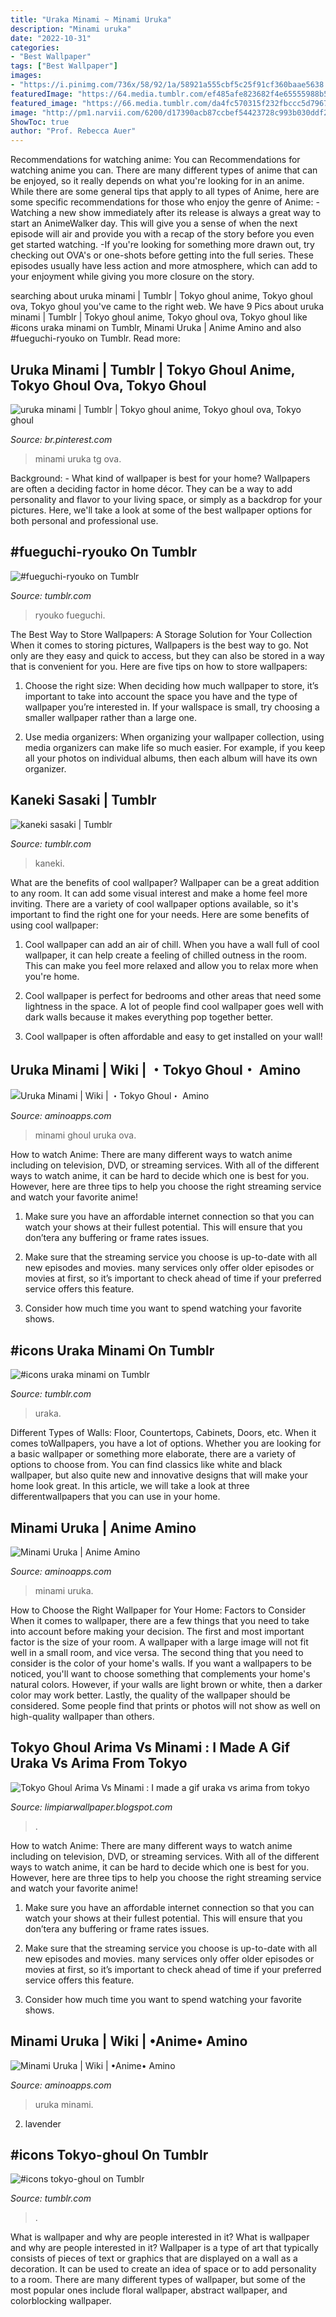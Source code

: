 ```yaml
---
title: "Uraka Minami ~ Minami Uruka"
description: "Minami uruka"
date: "2022-10-31"
categories:
- "Best Wallpaper"
tags: ["Best Wallpaper"]
images:
- "https://i.pinimg.com/736x/58/92/1a/58921a555cbf5c25f91cf360baae5638.jpg"
featuredImage: "https://64.media.tumblr.com/ef485afe823682f4e65555988b5fb3d4/c97de43b4ede8bac-11/s640x960/b0c19e1755ca7e133900c81cdfa09727994622e6.png"
featured_image: "https://66.media.tumblr.com/da4fc570315f232fbccc5d7967d8f37a/8dc0d05709c3ff6d-fc/s500x750/0071ae71b400ee76ab47bf2f56007c4f512f0751.png"
image: "http://pm1.narvii.com/6200/d17390acb87ccbef54423728c993b030ddf2a1f2_00.jpg"
ShowToc: true
author: "Prof. Rebecca Auer"
---
```



Recommendations for watching anime: You can
Recommendations for watching anime you can. There are many different types of anime that can be enjoyed, so it really depends on what you're looking for in an anime. While there are some general tips that apply to all types of Anime, here are some specific recommendations for those who enjoy the genre of Anime: 
-Watching a new show immediately after its release is always a great way to start an AnimeWalker day. This will give you a sense of when the next episode will air and provide you with a recap of the story before you even get started watching. 
-If you're looking for something more drawn out, try checking out OVA's or one-shots before getting into the full series. These episodes usually have less action and more atmosphere, which can add to your enjoyment while giving you more closure on the story.

	

		
searching about uruka minami | Tumblr | Tokyo ghoul anime, Tokyo ghoul ova, Tokyo ghoul you've came to the right web. We have 9 Pics about uruka minami | Tumblr | Tokyo ghoul anime, Tokyo ghoul ova, Tokyo ghoul like #icons uraka minami on Tumblr, Minami Uruka | Anime Amino and also #fueguchi-ryouko on Tumblr. Read more:
		
    
## Uruka Minami | Tumblr | Tokyo Ghoul Anime, Tokyo Ghoul Ova, Tokyo Ghoul

<img loading=lazy src="https://i.pinimg.com/736x/58/92/1a/58921a555cbf5c25f91cf360baae5638.jpg" onerror="this.onerror=null;this.src='https://tse1.mm.bing.net/th?id=OIP.9VjnHq9Vui991VaBJeDDKAAAAA&amp;pid=15.1';" alt="uruka minami | Tumblr | Tokyo ghoul anime, Tokyo ghoul ova, Tokyo ghoul">

_Source: br.pinterest.com_

>minami uruka tg ova. 

	

Background: - What kind of wallpaper is best for your home?
Wallpapers are often a deciding factor in home décor. They can be a way to add personality and flavor to your living space, or simply as a backdrop for your pictures. Here, we'll take a look at some of the best wallpaper options for both personal and professional use.

    
## #fueguchi-ryouko On Tumblr

<img loading=lazy src="https://64.media.tumblr.com/25dcd9ccf9347531694b8e686e7e29e6/tumblr_p8pkc6Ou2r1wgl2szo1_500.png" onerror="this.onerror=null;this.src='https://tse1.mm.bing.net/th?id=OIP.LE2Y53PYnMU9qEntk0JkAgAAAA&amp;pid=15.1';" alt="#fueguchi-ryouko on Tumblr">

_Source: tumblr.com_

>ryouko fueguchi. 

	

The Best Way to Store Wallpapers: A Storage Solution for Your Collection
When it comes to storing pictures, Wallpapers is the best way to go. Not only are they easy and quick to access, but they can also be stored in a way that is convenient for you. Here are five tips on how to store wallpapers:
1) Choose the right size: When deciding how much wallpaper to store, it’s important to take into account the space you have and the type of wallpaper you’re interested in. If your wallspace is small, try choosing a smaller wallpaper rather than a large one.

2) Use media organizers: When organizing your wallpaper collection, using media organizers can make life so much easier. For example, if you keep all your photos on individual albums, then each album will have its own organizer.

    
## Kaneki Sasaki | Tumblr

<img loading=lazy src="https://66.media.tumblr.com/da4fc570315f232fbccc5d7967d8f37a/8dc0d05709c3ff6d-fc/s500x750/0071ae71b400ee76ab47bf2f56007c4f512f0751.png" onerror="this.onerror=null;this.src='https://tse2.mm.bing.net/th?id=OIP.eJ_RhwT3xfHIW23Fnh0sywHaKi&amp;pid=15.1';" alt="kaneki sasaki | Tumblr">

_Source: tumblr.com_

>kaneki. 

	

What are the benefits of cool wallpaper?
Wallpaper can be a great addition to any room. It can add some visual interest and make a home feel more inviting. There are a variety of cool wallpaper options available, so it's important to find the right one for your needs. Here are some benefits of using cool wallpaper: 
1. Cool wallpaper can add an air of chill. When you have a wall full of cool wallpaper, it can help create a feeling of chilled outness in the room. This can make you feel more relaxed and allow you to relax more when you're home. 

2. Cool wallpaper is perfect for bedrooms and other areas that need some lightness in the space. A lot of people find cool wallpaper goes well with dark walls because it makes everything pop together better. 

3. Cool wallpaper is often affordable and easy to get installed on your wall!

    
## Uruka Minami | Wiki | ・Tokyo Ghoul・ Amino

<img loading=lazy src="http://pm1.narvii.com/6200/d17390acb87ccbef54423728c993b030ddf2a1f2_00.jpg" onerror="this.onerror=null;this.src='https://tse3.mm.bing.net/th?id=OIP.4vY2SNRh82RfZKtctJdp0gAAAA&amp;pid=15.1';" alt="Uruka Minami | Wiki | ・Tokyo Ghoul・ Amino">

_Source: aminoapps.com_

>minami ghoul uruka ova. 

	

How to watch Anime: There are many different ways to watch anime including on television, DVD, or streaming services.
With all of the different ways to watch anime, it can be hard to decide which one is best for you. However, here are three tips to help you choose the right streaming service and watch your favorite anime!
1. Make sure you have an affordable internet connection so that you can watch your shows at their fullest potential. This will ensure that you don’tera any buffering or frame rates issues.

2. Make sure that the streaming service you choose is up-to-date with all new episodes and movies. many services only offer older episodes or movies at first, so it’s important to check ahead of time if your preferred service offers this feature.

3. Consider how much time you want to spend watching your favorite shows.

    
## #icons Uraka Minami On Tumblr

<img loading=lazy src="https://64.media.tumblr.com/10bc42f169ace93b89d2cd6f237403b1/c97de43b4ede8bac-c8/s500x750/4b837a59415e36e6db748cb11703769d03d6ccad.png" onerror="this.onerror=null;this.src='https://tse3.mm.bing.net/th?id=OIP.dLrYsJxUqm2OO06cO6eVpwHaHa&amp;pid=15.1';" alt="#icons uraka minami on Tumblr">

_Source: tumblr.com_

>uraka. 

	

Different Types of Walls: Floor, Countertops, Cabinets, Doors, etc.
When it comes toWallpapers, you have a lot of options. Whether you are looking for a basic wallpaper or something more elaborate, there are a variety of options to choose from. You can find classics like white and black wallpaper, but also quite new and innovative designs that will make your home look great. In this article, we will take a look at three differentwallpapers that you can use in your home.

    
## Minami Uruka | Anime Amino

<img loading=lazy src="http://pa1.narvii.com/5892/9546d0f6c0a0d705cdb879cc52c7da8d8ba64506_hq.gif" onerror="this.onerror=null;this.src='https://tse1.mm.bing.net/th?id=OIP.GPeJfyHbW_EZQXHADtINiAHaEK&amp;pid=15.1';" alt="Minami Uruka | Anime Amino">

_Source: aminoapps.com_

>minami uruka. 

	

How to Choose the Right Wallpaper for Your Home: Factors to Consider
When it comes to wallpaper, there are a few things that you need to take into account before making your decision. The first and most important factor is the size of your room. A wallpaper with a large image will not fit well in a small room, and vice versa. 
The second thing that you need to consider is the color of your home's walls. If you want a wallpapers to be noticed, you'll want to choose something that complements your home's natural colors. However, if your walls are light brown or white, then a darker color may work better. 
Lastly, the quality of the wallpaper should be considered. Some people find that prints or photos will not show as well on high-quality wallpaper than others.

    
## Tokyo Ghoul Arima Vs Minami : I Made A Gif Uraka Vs Arima From Tokyo

<img loading=lazy src="https://i.ytimg.com/vi/MXxuGh1i508/maxresdefault.jpg" onerror="this.onerror=null;this.src='https://tse2.mm.bing.net/th?id=OIP.QwUstZnuqgkXFzOSl9_FsgHaEK&amp;pid=15.1';" alt="Tokyo Ghoul Arima Vs Minami : I made a gif uraka vs arima from tokyo">

_Source: limpiarwallpaper.blogspot.com_

>. 

	

How to watch Anime: There are many different ways to watch anime including on television, DVD, or streaming services.
With all of the different ways to watch anime, it can be hard to decide which one is best for you. However, here are three tips to help you choose the right streaming service and watch your favorite anime!
1. Make sure you have an affordable internet connection so that you can watch your shows at their fullest potential. This will ensure that you don’tera any buffering or frame rates issues.

2. Make sure that the streaming service you choose is up-to-date with all new episodes and movies. many services only offer older episodes or movies at first, so it’s important to check ahead of time if your preferred service offers this feature.

3. Consider how much time you want to spend watching your favorite shows.

    
## Minami Uruka | Wiki | •Anime• Amino

<img loading=lazy src="http://pm1.narvii.com/6469/e3db4927129c320ee458965df5a2753412edfc4e_00.jpg" onerror="this.onerror=null;this.src='https://tse3.mm.bing.net/th?id=OIP.Id5lSlkL_hV9ZOwHuNLioQHaEK&amp;pid=15.1';" alt="Minami Uruka | Wiki | •Anime• Amino">

_Source: aminoapps.com_

>uruka minami. 

	

2. lavender 

    
## #icons Tokyo-ghoul On Tumblr

<img loading=lazy src="https://64.media.tumblr.com/ef485afe823682f4e65555988b5fb3d4/c97de43b4ede8bac-11/s640x960/b0c19e1755ca7e133900c81cdfa09727994622e6.png" onerror="this.onerror=null;this.src='https://tse1.mm.bing.net/th?id=OIP.r9_FCO2oloNvtY_Hktx5KwHaHa&amp;pid=15.1';" alt="#icons tokyo-ghoul on Tumblr">

_Source: tumblr.com_

>. 

	

What is wallpaper and why are people interested in it?
What is wallpaper and why are people interested in it?
Wallpaper is a type of art that typically consists of pieces of text or graphics that are displayed on a wall as a decoration. It can be used to create an idea of space or to add personality to a room. There are many different types of wallpaper, but some of the most popular ones include floral wallpaper, abstract wallpaper, and colorblocking wallpaper.

